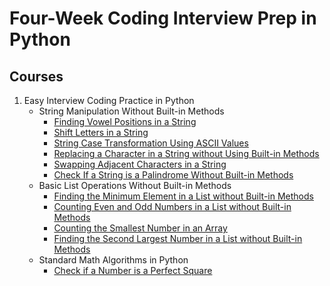 # Four-Week Coding Interview Prep in Python
## Courses
1.  Easy Interview Coding Practice in Python
    - String Manipulation Without Built-in Methods
        - [Finding Vowel Positions in a String](./Easy%20Interview%20Coding%20Practice%20in%20Python/String%20Manipulation%20Without%20Built-in%20Methods/Finding%20Vowel%20Positions%20in%20a%20String.py)
        - [Shift Letters in a String](./Easy%20Interview%20Coding%20Practice%20in%20Python/String%20Manipulation%20Without%20Built-in%20Methods/Shift%20Letters%20in%20a%20String.py)
        - [String Case Transformation Using ASCII Values](./Easy%20Interview%20Coding%20Practice%20in%20Python/String%20Manipulation%20Without%20Built-in%20Methods/String%20Case%20Transformation%20Using%20ASCII%20Values.py)
        - [Replacing a Character in a String without Using Built-in Methods](./Easy%20Interview%20Coding%20Practice%20in%20Python/String%20Manipulation%20Without%20Built-in%20Methods/Replacing%20a%20Character%20in%20a%20String%20without%20Using%20Built-in%20Methods.py)
        - [Swapping Adjacent Characters in a String](./Easy%20Interview%20Coding%20Practice%20in%20Python/String%20Manipulation%20Without%20Built-in%20Methods/Swapping%20Adjacent%20Characters%20in%20a%20String.py)
        - [Check If a String is a Palindrome Without Built-in Methods](./Easy%20Interview%20Coding%20Practice%20in%20Python/String%20Manipulation%20Without%20Built-in%20Methods/Check%20If%20a%20String%20is%20a%20Palindrome%20Without%20Built-in%20Methods.py)
    - Basic List Operations Without Built-in Methods
        - [Finding the Minimum Element in a List without Built-in Methods](./Easy%20Interview%20Coding%20Practice%20in%20Python/Basic%20List%20Operations%20Without%20Built-in%20Methods/Finding%20the%20Minimum%20Element%20in%20a%20List%20without%20Built-in%20Methods.py)
        - [Counting Even and Odd Numbers in a List without Built-in Methods](./Easy%20Interview%20Coding%20Practice%20in%20Python/Basic%20List%20Operations%20Without%20Built-in%20Methods/Counting%20Even%20and%20Odd%20Numbers%20in%20a%20List%20without%20Built-in%20Methods.py)
        - [Counting the Smallest Number in an Array](./Easy%20Interview%20Coding%20Practice%20in%20Python/Basic%20List%20Operations%20Without%20Built-in%20Methods/Counting%20the%20Smallest%20Number%20in%20an%20Array.py)
        - [Finding the Second Largest Number in a List without Built-in Methods](./Easy%20Interview%20Coding%20Practice%20in%20Python/Basic%20List%20Operations%20Without%20Built-in%20Methods/Finding%20the%20Second%20Largest%20Number%20in%20a%20List%20without%20Built-in%20Methods.py)
    - Standard Math Algorithms in Python
        - [Check if a Number is a Perfect Square](./Easy%20Interview%20Coding%20Practice%20in%20Python/Standard%20Math%20Algorithms%20in%20Python/Check%20if%20a%20Number%20is%20a%20Perfect%20Square.py)